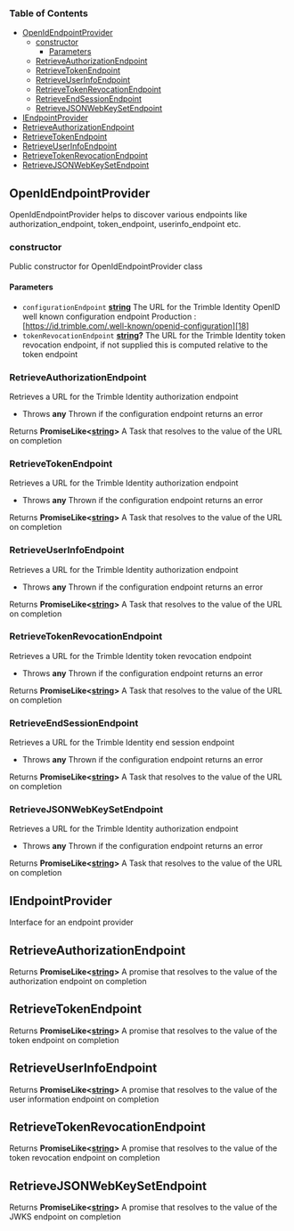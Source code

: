 ### Table of Contents

*   [OpenIdEndpointProvider][1]
    *   [constructor][2]
        *   [Parameters][3]
    *   [RetrieveAuthorizationEndpoint][4]
    *   [RetrieveTokenEndpoint][5]
    *   [RetrieveUserInfoEndpoint][6]
    *   [RetrieveTokenRevocationEndpoint][7]
    *   [RetrieveEndSessionEndpoint][8]
    *   [RetrieveJSONWebKeySetEndpoint][9]
*   [IEndpointProvider][10]
*   [RetrieveAuthorizationEndpoint][11]
*   [RetrieveTokenEndpoint][12]
*   [RetrieveUserInfoEndpoint][13]
*   [RetrieveTokenRevocationEndpoint][14]
*   [RetrieveJSONWebKeySetEndpoint][15]

## OpenIdEndpointProvider

OpenIdEndpointProvider helps to discover various endpoints like authorization\_endpoint, token\_endpoint, userinfo\_endpoint etc.

### constructor

Public constructor for OpenIdEndpointProvider class

#### Parameters

*   `configurationEndpoint` **[string][16]** The URL for the Trimble Identity OpenID well known configuration endpoint
    Production : [https://id.trimble.com/.well-known/openid-configuration][18]
*   `tokenRevocationEndpoint` **[string][16]?** The URL for the Trimble Identity token revocation endpoint, if not supplied this is computed relative to the token endpoint

### RetrieveAuthorizationEndpoint

Retrieves a URL for the Trimble Identity authorization endpoint

*   Throws **any** Thrown if the configuration endpoint returns an error

Returns **PromiseLike<[string][16]>** A Task that resolves to the value of the URL on completion

### RetrieveTokenEndpoint

Retrieves a URL for the Trimble Identity authorization endpoint

*   Throws **any** Thrown if the configuration endpoint returns an error

Returns **PromiseLike<[string][16]>** A Task that resolves to the value of the URL on completion

### RetrieveUserInfoEndpoint

Retrieves a URL for the Trimble Identity authorization endpoint

*   Throws **any** Thrown if the configuration endpoint returns an error

Returns **PromiseLike<[string][16]>** A Task that resolves to the value of the URL on completion

### RetrieveTokenRevocationEndpoint

Retrieves a URL for the Trimble Identity token revocation endpoint

*   Throws **any** Thrown if the configuration endpoint returns an error

Returns **PromiseLike<[string][16]>** A Task that resolves to the value of the URL on completion

### RetrieveEndSessionEndpoint

Retrieves a URL for the Trimble Identity end session endpoint

*   Throws **any** Thrown if the configuration endpoint returns an error

Returns **PromiseLike<[string][16]>** A Task that resolves to the value of the URL on completion

### RetrieveJSONWebKeySetEndpoint

Retrieves a URL for the Trimble Identity authorization endpoint

*   Throws **any** Thrown if the configuration endpoint returns an error

Returns **PromiseLike<[string][16]>** A Task that resolves to the value of the URL on completion

## IEndpointProvider

Interface for an endpoint provider

## RetrieveAuthorizationEndpoint

Returns **PromiseLike<[string][16]>** A promise that resolves to the value of the authorization endpoint on completion

## RetrieveTokenEndpoint

Returns **PromiseLike<[string][16]>** A promise that resolves to the value of the token endpoint on completion

## RetrieveUserInfoEndpoint

Returns **PromiseLike<[string][16]>** A promise that resolves to the value of the user information endpoint on completion

## RetrieveTokenRevocationEndpoint

Returns **PromiseLike<[string][16]>** A promise that resolves to the value of the token revocation endpoint on completion

## RetrieveJSONWebKeySetEndpoint

Returns **PromiseLike<[string][16]>** A promise that resolves to the value of the JWKS endpoint on completion

[1]: #openidendpointprovider

[2]: #constructor

[3]: #parameters

[4]: #retrieveauthorizationendpoint

[5]: #retrievetokenendpoint

[6]: #retrieveuserinfoendpoint

[7]: #retrievetokenrevocationendpoint

[8]: #retrieveendsessionendpoint

[9]: #retrievejsonwebkeysetendpoint

[10]: #iendpointprovider

[11]: #retrieveauthorizationendpoint-1

[12]: #retrievetokenendpoint-1

[13]: #retrieveuserinfoendpoint-1

[14]: #retrievetokenrevocationendpoint-1

[15]: #retrievejsonwebkeysetendpoint-1

[16]: https://developer.mozilla.org/docs/Web/JavaScript/Reference/Global_Objects/String

[18]: https://id.trimble.com/.well-known/openid-configuration